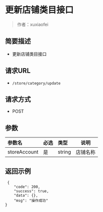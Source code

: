# 更新店铺类目接口

> 作者：xuxiaofei

## 简要描述

- 更新店铺类目接口

## 请求URL
- ` /store/category/update `
  
## 请求方式
- POST 

## 参数

|参数名|必选|类型|说明|
|:----    |:---|:----- |-----   |
|storeAccount |是  |string |店铺名称   |

## 返回示例 

``` 
 {
    "code": 200,
    "success": true,
    "data": {},
    "msg": "操作成功"
}
```